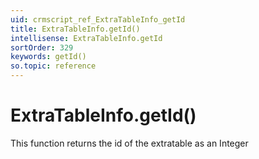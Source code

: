```yaml
---
uid: crmscript_ref_ExtraTableInfo_getId
title: ExtraTableInfo.getId()
intellisense: ExtraTableInfo.getId
sortOrder: 329
keywords: getId()
so.topic: reference
---
```


# ExtraTableInfo.getId()

This function returns the id of the extratable as an Integer

